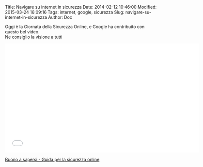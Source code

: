 Title: Navigare su internet in sicurezza
Date: 2014-02-12 10:46:00
Modified: 2015-03-24 16:09:16
Tags: internet, google, sicurezza
Slug: navigare-su-internet-in-sicurezza
Author: Doc

Oggi è la Giornata della Sicurezza Online, e Google ha contribuito con
questo bel video.  
Ne consiglio la visione a tutti

<iframe width="640" height="360" src="//www.youtube.com/embed/fCtLMGod0Ok" frameborder="0" allowfullscreen></iframe>

[Buono a sapersi - Guida per la sicurezza
online](http://www.google.it/goodtoknow/)
